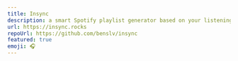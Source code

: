 ```yaml
---
title: Insync
description: a smart Spotify playlist generator based on your listening history
url: https://insync.rocks
repoUrl: https://github.com/benslv/insync
featured: true
emoji: 🎧
---
```


